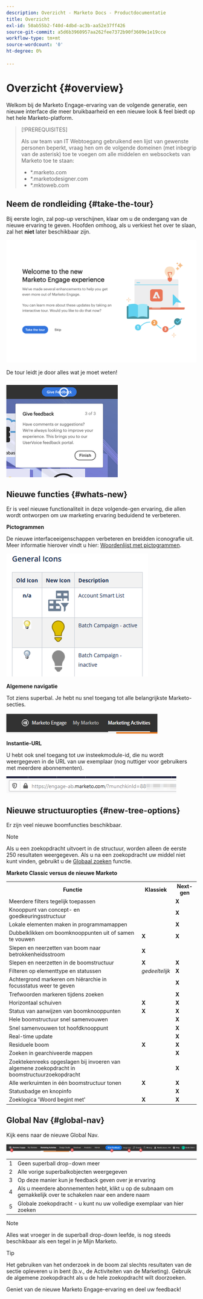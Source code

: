 ```yaml
---
description: Overzicht - Marketo Docs - Productdocumentatie
title: Overzicht
exl-id: 50ab55b2-f40d-4dbd-ac3b-aa52e37ff426
source-git-commit: a5d6b3960957aa262fee7372b90f3609e1e19cce
workflow-type: tm+mt
source-wordcount: '0'
ht-degree: 0%

---
```


# Overzicht {#overview}

Welkom bij de Marketo Engage-ervaring van de volgende generatie, een nieuwe interface die meer bruikbaarheid en een nieuwe look &amp; feel biedt op het hele Marketo-platform.

>[!PREREQUISITES]
>
>Als uw team van IT Webtoegang gebruikend een lijst van gewenste personen beperkt, vraag hen om de volgende domeinen (met inbegrip van de asterisk) toe te voegen om alle middelen en websockets van Marketo toe te staan:
>
>* *.marketo.com
>* *.marketodesigner.com
>* *.mktoweb.com


## Neem de rondleiding {#take-the-tour}

Bij eerste login, zal pop-up verschijnen, klaar om u de ondergang van de nieuwe ervaring te geven. Hoofden omhoog, als u verkiest het over te slaan, zal het **niet** later beschikbaar zijn.

![](assets/overview-1.png)

De tour leidt je door alles wat je moet weten!

![](assets/overview-2.png)

## Nieuwe functies {#whats-new}

Er is veel nieuwe functionaliteit in deze volgende-gen ervaring, die allen wordt ontworpen om uw marketing ervaring beduidend te verbeteren.

**Pictogrammen**

De nieuwe interfaceeigenschappen verbeteren en breidden iconografie uit. Meer informatie hierover vindt u hier: [Woordenlijst met pictogrammen](/help/marketo/product-docs/marketo-engage-next-generation-experience/icon-glossary.md).

![](assets/overview-new-icons.png)

**Algemene navigatie**

Tot ziens superbal. Je hebt nu snel toegang tot alle belangrijkste Marketo-secties.

![](assets/overview-5.png)

**Instantie-URL**

U hebt ook snel toegang tot uw insteekmodule-id, die nu wordt weergegeven in de URL van uw exemplaar (nog nuttiger voor gebruikers met meerdere abonnementen).

![](assets/overview-6.png)

## Nieuwe structuuropties {#new-tree-options}

Er zijn veel nieuwe boomfuncties beschikbaar.

>[!NOTE]
>
>Als u een zoekopdracht uitvoert in de structuur, worden alleen de eerste 250 resultaten weergegeven. Als u na een zoekopdracht uw middel niet kunt vinden, gebruikt u de [Globaal zoeken](/help/marketo/product-docs/marketo-engage-next-generation-experience/using-the-global-search.md) functie.

**Marketo Classic versus de nieuwe Marketo**

<table> 
 <tbody>
  <tr>
   <th>Functie</th> 
   <th>Klassiek</th> 
   <th>Next-gen</th> 
  </tr>
  <tr>
   <td>Meerdere filters tegelijk toepassen</td> 
   <td></td> 
   <td><strong>X</strong></td>  
  </tr>
  <tr>
   <td>Knooppunt van concept- en goedkeuringsstructuur</td> 
   <td></td> 
   <td><strong>X</strong></td> 
  </tr>
  <tr>
   <td>Lokale elementen maken in programmamappen</td> 
   <td></td> 
   <td><strong>X</strong></td> 
  </tr>
  <tr>
   <td>Dubbelklikken om boomknooppunten uit of samen te vouwen</td> 
   <td><strong>X</strong></td> 
   <td><strong>X</strong></td>  
  </tr>
  <tr>
   <td>Slepen en neerzetten van boom naar betrokkenheidsstroom</td> 
   <td><strong>X</strong></td> 
   <td></td> 
  </tr>
  <tr>
   <td>Slepen en neerzetten in de boomstructuur</td> 
   <td><strong>X</strong></td> 
   <td><strong>X</strong></td> 
  </tr>
  <tr>
   <td>Filteren op elementtype en statussen</td> 
   <td><i>gedeeltelijk</i></td> 
   <td><strong>X</strong></td>  
  </tr>
  <tr>
   <td>Achtergrond markeren om hiërarchie in focusstatus weer te geven</td> 
   <td></td> 
   <td><strong>X</strong></td> 
  </tr>
  <tr>
   <td>Trefwoorden markeren tijdens zoeken</td> 
   <td></td> 
   <td><strong>X</strong></td> 
  </tr>
  <tr>
   <td>Horizontaal schuiven</td> 
   <td><strong>X</strong></td> 
   <td><strong>X</strong></td>  
  </tr>
  <tr>
   <td>Status van aanwijzen van boomknooppunten</td> 
   <td><strong>X</strong></td> 
   <td><strong>X</strong></td> 
  </tr>
  <tr>
   <td>Hele boomstructuur snel samenvouwen</td> 
   <td></td> 
   <td><strong>X</strong></td> 
  </tr>
  <tr>
   <td>Snel samenvouwen tot hoofdknooppunt</td> 
   <td></td> 
   <td><strong>X</strong></td>  
  </tr>
  <tr>
   <td>Real-time update</td> 
   <td></td> 
   <td><strong>X</strong></td> 
  </tr>
  <tr>
   <td>Residuele boom</td> 
   <td><strong>X</strong></td> 
   <td><strong>X</strong></td> 
  </tr>
  <tr>
   <td>Zoeken in gearchiveerde mappen</td> 
   <td></td> 
   <td><strong>X</strong></td>  
  </tr>
  <tr>
   <td>Zoektekenreeks opgeslagen bij invoeren van algemene zoekopdracht in boomstructuurzoekopdracht</td> 
   <td></td> 
   <td><strong>X</strong></td> 
  </tr>
  <tr>
   <td>Alle werkruimten in één boomstructuur tonen</td> 
   <td><strong>X</strong></td> 
   <td><strong>X</strong></td> 
  </tr>
  <tr>
   <td>Statusbadge en knopinfo</td> 
   <td></td> 
   <td><strong>X</strong></td>  
  </tr>
  <tr>
   <td>Zoeklogica 'Woord begint met'</td> 
   <td><strong>X</strong></td> 
   <td><strong>X</strong></td> 
  </tr>
 </tbody>
</table>

## Global Nav {#global-nav}

Kijk eens naar de nieuwe Global Nav.

![](assets/overview-7.png)

<table> 
 <tbody>
  <tr>
   <td>1</td> 
   <td>Geen superball drop-down meer</td> 
  </tr>
  <tr>
   <td>2</td> 
   <td>Alle vorige superbalkobjecten weergegeven</td> 
  </tr>
  <tr>
   <td>3</td> 
   <td>Op deze manier kun je feedback geven over je ervaring</td> 
  </tr>
  <tr>
   <td>4</td> 
   <td>Als u meerdere abonnementen hebt, klikt u op de subnaam om gemakkelijk over te schakelen naar een andere naam</td> 
  </tr>
  <tr>
   <td>5</td> 
   <td>Globale zoekopdracht - u kunt nu uw volledige exemplaar van hier zoeken</td> 
  </tr>
 </tbody>
</table>

>[!NOTE]
>
>Alles wat vroeger in de superball drop-down leefde, is nog steeds beschikbaar als een tegel in je Mijn Marketo.

>[!TIP]
>
>Het gebruiken van het onderzoek in de boom zal slechts resultaten van de sectie opleveren u in bent (b.v., de Activiteiten van de Marketing). Gebruik de algemene zoekopdracht als u de hele zoekopdracht wilt doorzoeken.

Geniet van de nieuwe Marketo Engage-ervaring en deel uw feedback!
